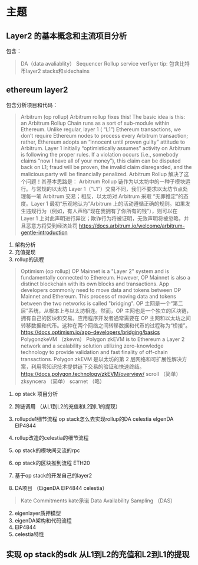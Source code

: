 # 主题

## Layer2 的基本概念和主流项目分析
包含：
> DA（data avaliablity）
> Sequencer
> Rollup service
> verfiyer
> tip: 包含比特币layer2 stacks和sidechains
## ethereum layer2
包含分析项目和代码：
> Arbitrum (op rollup)
Arbitrum rollup fixes this! The basic idea is this: an Arbitrum Rollup Chain runs as a sort of sub-module within Ethereum. Unlike regular, layer 1 ( “L1”) Ethereum transactions, we don’t require Ethereum nodes to process every Arbitrum transaction; rather, Ethereum adopts an “innocent until proven guilty" attitude to Arbitrum. Layer 1 initially “optimistically assumes” activity on Arbitrum is following the proper rules. If a violation occurs (i.e., somebody claims “now I have all of your money”), this claim can be disputed back on L1; fraud will be proven, the invalid claim disregarded, and the malicious party will be financially penalized.
Arbitrum Rollup 解决了这个问题！其基本思路是： Arbitrum Rollup 链作为以太坊中的一种子模块运行。与常规的以太坊 Layer 1（“L1”）交易不同，我们不要求以太坊节点处理每一笔 Arbitrum 交易；相反，以太坊对 Arbitrum 采取 “无罪推定”的态度。Layer 1 最初“乐观地认为”Arbitrum 上的活动遵循正确的规则。如果发生违规行为（例如，有人声称“现在我拥有了你所有的钱”），则可以在 Layer 1 上对此声明进行异议；欺诈行为将被证明，无效声明将被忽略，并且恶意方将受到经济处罚 
https://docs.arbitrum.io/welcome/arbitrum-gentle-introduction
1. 架构分析
2. 充值提现
3. rollup的流程
> Optimism (op rollup)
OP Mainnet is a "Layer 2" system and is fundamentally connected to Ethereum. However, OP Mainnet is also a distinct blockchain with its own blocks and transactions. App developers commonly need to move data and tokens between OP Mainnet and Ethereum. This process of moving data and tokens between the two networks is called "bridging".
OP 主网是一个“第二层”系统，从根本上与以太坊相连。然而，OP 主网也是一个独立的区块链，拥有自己的区块和交易。应用程序开发者通常需要在 OP 主网和以太坊之间转移数据和代币。这种在两个网络之间转移数据和代币的过程称为“桥接”。
https://docs.optimism.io/app-developers/bridging/basics
> PolygonzkeVM （zkevm）
Polygon zkEVM is to Ethereum a Layer 2 network and a scalability solution utilizing zero-knowledge technology to provide validation and fast finality of off-chain transactions.
Polygon zkEVM 是以太坊的第 2 层网络和可扩展性解决方案，利用零知识技术提供链下交易的验证和快速终结。
https://docs.polygon.technology/zkEVM/overview/
> scroll （简单）
> zksyncera （简单）
> scarnet （略）
1. op stack 项目分析
2. 跨链调用 （从L1到L2的充值和L2到L1的提现）
3. rollupde1细节流程 op stack怎么去实现rollup的DA celestia elgenDA EIP4844
4. rollup改造的celestia的细节流程
5. op stack的模块间交流的rpc
6. op stack的区块推到流程 ETH20
7. 基于op stack的开发自己的layer2

1. DA项目 （EigenDA EIP4844 celestia）
> Kate Commitments kate承诺
> Data Availability Sampling （DAS）
2. eigenlayer质押模型
3. eigenDA架构和代码流程
4. EIP4844
5. celestia特性
## 实现 op stack的sdk 从L1到L2的充值和L2到L1的提现